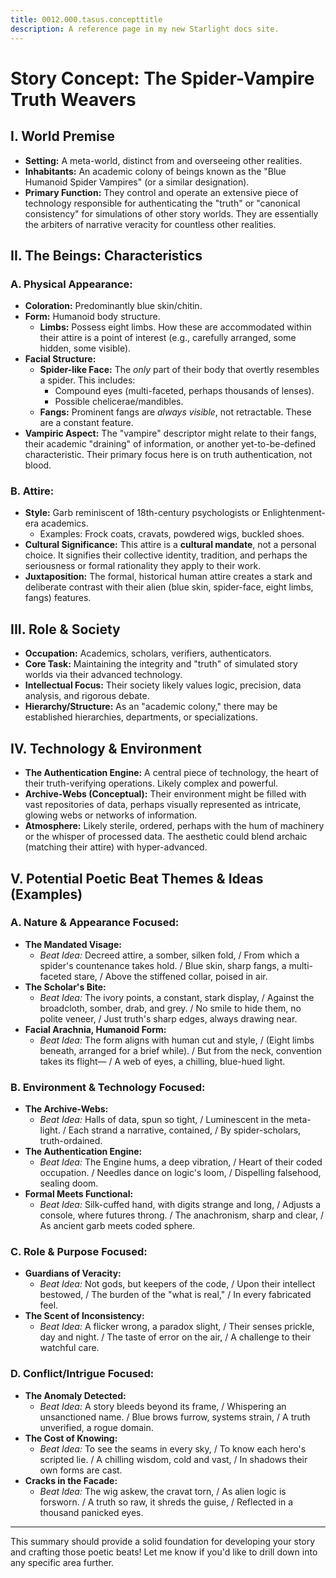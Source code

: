 ```yaml
---
title: 0012.000.tasus.concepttitle
description: A reference page in my new Starlight docs site.
---
```


# Story Concept: The Spider-Vampire Truth Weavers

## I. World Premise

*   **Setting:** A meta-world, distinct from and overseeing other realities.
*   **Inhabitants:** An academic colony of beings known as the "Blue Humanoid Spider Vampires" (or a similar designation).
*   **Primary Function:** They control and operate an extensive piece of technology responsible for authenticating the "truth" or "canonical consistency" for simulations of other story worlds. They are essentially the arbiters of narrative veracity for countless other realities.

## II. The Beings: Characteristics

### A. Physical Appearance:
*   **Coloration:** Predominantly blue skin/chitin.
*   **Form:** Humanoid body structure.
    *   **Limbs:** Possess eight limbs. How these are accommodated within their attire is a point of interest (e.g., carefully arranged, some hidden, some visible).
*   **Facial Structure:**
    *   **Spider-like Face:** The *only* part of their body that overtly resembles a spider. This includes:
        *   Compound eyes (multi-faceted, perhaps thousands of lenses).
        *   Possible chelicerae/mandibles.
    *   **Fangs:** Prominent fangs are *always visible*, not retractable. These are a constant feature.
*   **Vampiric Aspect:** The "vampire" descriptor might relate to their fangs, their academic "draining" of information, or another yet-to-be-defined characteristic. Their primary focus here is on truth authentication, not blood.

### B. Attire:
*   **Style:** Garb reminiscent of 18th-century psychologists or Enlightenment-era academics.
    *   Examples: Frock coats, cravats, powdered wigs, buckled shoes.
*   **Cultural Significance:** This attire is a **cultural mandate**, not a personal choice. It signifies their collective identity, tradition, and perhaps the seriousness or formal rationality they apply to their work.
*   **Juxtaposition:** The formal, historical human attire creates a stark and deliberate contrast with their alien (blue skin, spider-face, eight limbs, fangs) features.

## III. Role & Society

*   **Occupation:** Academics, scholars, verifiers, authenticators.
*   **Core Task:** Maintaining the integrity and "truth" of simulated story worlds via their advanced technology.
*   **Intellectual Focus:** Their society likely values logic, precision, data analysis, and rigorous debate.
*   **Hierarchy/Structure:** As an "academic colony," there may be established hierarchies, departments, or specializations.

## IV. Technology & Environment

*   **The Authentication Engine:** A central piece of technology, the heart of their truth-verifying operations. Likely complex and powerful.
*   **Archive-Webs (Conceptual):** Their environment might be filled with vast repositories of data, perhaps visually represented as intricate, glowing webs or networks of information.
*   **Atmosphere:** Likely sterile, ordered, perhaps with the hum of machinery or the whisper of processed data. The aesthetic could blend archaic (matching their attire) with hyper-advanced.

## V. Potential Poetic Beat Themes & Ideas (Examples)

### A. Nature & Appearance Focused:
*   **The Mandated Visage:**
    *   *Beat Idea:* Decreed attire, a somber, silken fold, / From which a spider's countenance takes hold. / Blue skin, sharp fangs, a multi-faceted stare, / Above the stiffened collar, poised in air.
*   **The Scholar's Bite:**
    *   *Beat Idea:* The ivory points, a constant, stark display, / Against the broadcloth, somber, drab, and grey. / No smile to hide them, no polite veneer, / Just truth's sharp edges, always drawing near.
*   **Facial Arachnia, Humanoid Form:**
    *   *Beat Idea:* The form aligns with human cut and style, / (Eight limbs beneath, arranged for a brief while). / But from the neck, convention takes its flight— / A web of eyes, a chilling, blue-hued light.

### B. Environment & Technology Focused:
*   **The Archive-Webs:**
    *   *Beat Idea:* Halls of data, spun so tight, / Luminescent in the meta-light. / Each strand a narrative, contained, / By spider-scholars, truth-ordained.
*   **The Authentication Engine:**
    *   *Beat Idea:* The Engine hums, a deep vibration, / Heart of their coded occupation. / Needles dance on logic's loom, / Dispelling falsehood, sealing doom.
*   **Formal Meets Functional:**
    *   *Beat Idea:* Silk-cuffed hand, with digits strange and long, / Adjusts a console, where futures throng. / The anachronism, sharp and clear, / As ancient garb meets coded sphere.

### C. Role & Purpose Focused:
*   **Guardians of Veracity:**
    *   *Beat Idea:* Not gods, but keepers of the code, / Upon their intellect bestowed, / The burden of the "what is real," / In every fabricated feel.
*   **The Scent of Inconsistency:**
    *   *Beat Idea:* A flicker wrong, a paradox slight, / Their senses prickle, day and night. / The taste of error on the air, / A challenge to their watchful care.

### D. Conflict/Intrigue Focused:
*   **The Anomaly Detected:**
    *   *Beat Idea:* A story bleeds beyond its frame, / Whispering an unsanctioned name. / Blue brows furrow, systems strain, / A truth unverified, a rogue domain.
*   **The Cost of Knowing:**
    *   *Beat Idea:* To see the seams in every sky, / To know each hero's scripted lie. / A chilling wisdom, cold and vast, / In shadows their own forms are cast.
*   **Cracks in the Facade:**
    *   *Beat Idea:* The wig askew, the cravat torn, / As alien logic is forsworn. / A truth so raw, it shreds the guise, / Reflected in a thousand panicked eyes.

---

This summary should provide a solid foundation for developing your story and crafting those poetic beats! Let me know if you'd like to drill down into any specific area further.
